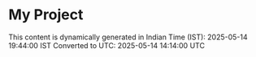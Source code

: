 # My Project

This content is dynamically generated in Indian Time (IST): 2025-05-14 19:44:00 IST
Converted to UTC: 2025-05-14 14:14:00 UTC
